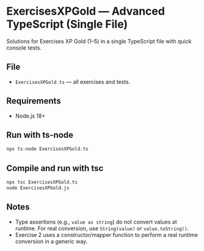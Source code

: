 
# ExercisesXPGold — Advanced TypeScript (Single File)

Solutions for Exercises XP Gold (1–5) in a single TypeScript file with quick console tests.

## File
- `ExercisesXPGold.ts` — all exercises and tests.

## Requirements
- Node.js 18+

## Run with ts-node
```bash
npx ts-node ExercisesXPGold.ts
```

## Compile and run with tsc
```bash
npx tsc ExercisesXPGold.ts
node ExercisesXPGold.js
```

## Notes
- Type assertions (e.g., `value as string`) do not convert values at runtime. For real conversion, use `String(value)` or `value.toString()`.
- Exercise 2 uses a constructor/mapper function to perform a real runtime conversion in a generic way.
